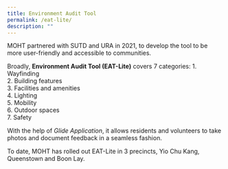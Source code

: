 ```yaml
---
title: Environment Audit Tool
permalink: /eat-lite/
description: ""
---
```

MOHT partnered with SUTD and URA in 2021, to develop the tool to be more user-friendly and accessible to communities. 

Broadly, **Environment Audit Tool (EAT-Lite)** covers 7 categories: 
1\. Wayfinding<br>
2\. Building features<br>
3\. Facilities and amenities<br>
4\. Lighting<br>
5\. Mobility<br>
6\. Outdoor spaces<br>
7\. Safety

With the help of *Glide Application*, it allows residents and volunteers to take photos and document feedback in a seamless fashion.

To date, MOHT has rolled out EAT-Lite in 3 precincts, Yio Chu Kang, Queenstown and Boon Lay.